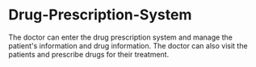 # Drug-Prescription-System
The doctor can enter the drug prescription system and manage the patient's information and drug information. The doctor can also visit the patients and prescribe drugs for their treatment.
